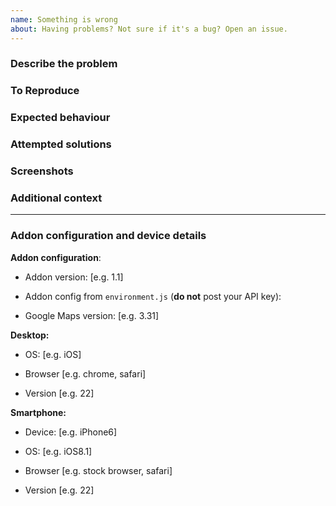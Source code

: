 ```yaml
---
name: Something is wrong
about: Having problems? Not sure if it's a bug? Open an issue.
---
```


<!---
Please read the documentation before opening an issue.

Most problems can be solved by consulting the [Google Maps API reference](https://developers.google.com/maps/documentation/javascript/reference/3.exp/).

* I've read the relevant documentation for this addon on [ember-google-maps.sandydoo.me](https://ember-google-maps.sandydoo.me/docs/getting-started).

* I understand how to set options on the components in this addon. Arguments passed to a component are used to set the options on the map component.

* I've searched the relevant section of the [Google Maps API reference](https://developers.google.com/maps/documentation/javascript/reference/3.exp/).

* I've [searched the closed issues](https://github.com/sandydoo/ember-google-maps/issues?q=is%3Aissue+is%3Aclosed) for similar problems.

If nothing seems to be working, open an issue.
Please, include as much detail as possible.
Post relevant bits of code, describe what you're working on and what you're trying to accomplish.
-->

### Describe the problem
<!--- A clear and concise description of what the problem is. -->

### To Reproduce
<!---
Steps to reproduce the behaviour, or a link to a reproduction repo or twiddle.

1. Go to '...'
2. Click on '....'
3. Scroll down to '....'
4. See error
-->

### Expected behaviour
<!--- A clear and concise description of what you expected to happen. -->

### Attempted solutions
<!--- A concise summary of the steps taken to try and fix the issue. -->

### Screenshots
<!--- If applicable, add screenshots to help explain your problem. -->

### Additional context
<!--- Add any other context about the problem here. -->

--------------------------------------------------------------------------------

### Addon configuration and device details

**Addon configuration**:

 - Addon version: [e.g. 1.1]
 
 - Addon config from `environment.js` (**do not** post your API key): 
 
 - Google Maps version: [e.g. 3.31]
 
**Desktop:**
 - OS: [e.g. iOS]
 
 - Browser [e.g. chrome, safari]
 
 - Version [e.g. 22]

**Smartphone:**
 - Device: [e.g. iPhone6]
 
 - OS: [e.g. iOS8.1]
 
 - Browser [e.g. stock browser, safari]
 
 - Version [e.g. 22]
